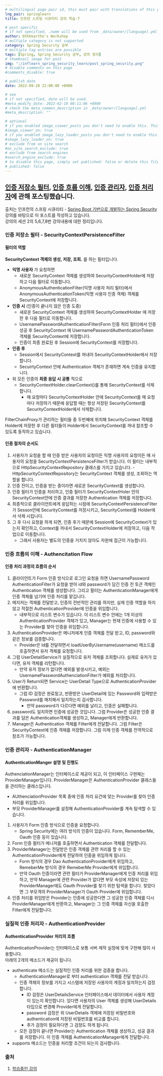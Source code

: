 ```yaml
---
# multilingual page pair id, this must pair with translations of this page. (This name must be unique)
lng_pair: springlearn
title: 인프런 스프링 시큐리티 강의 학습-7

# post specific
# if not specified, .name will be used from _data/owner/[language].yml
author: Othkkartho's Workshop
# multiple category is not supported
category: Spring Security 공부
# multiple tag entries are possible
tags: [Spring, Spring Security 공부, 강의 정리]
# thumbnail image for post
img: ":/inflearn_spring_security_learn/post_spring_security.png"
# disable comments on this page
#comments_disable: true

# publish date
date: 2022-09-28 22:00:00 +0900

# seo
# if not specified, date will be used.
#meta_modify_date: 2022-02-10 08:11:06 +0900
# check the meta_common_description in _data/owner/[language].yml
#meta_description: ""

# optional
# if you enabled image_viewer_posts you don't need to enable this. This is only if image_viewer_posts = false
#image_viewer_on: true
# if you enabled image_lazy_loader_posts you don't need to enable this. This is only if image_lazy_loader_posts = false
#image_lazy_loader_on: true
# exclude from on site search
#on_site_search_exclude: true
# exclude from search engines
#search_engine_exclude: true
# to disable this page, simply set published: false or delete this file
# published: false
---
```


<!-- outline-start -->

[인증 저장소 필터](#인증-저장소-필터---securitycontextpersistencefilter), [인증 흐름 이해](#인증-흐름의-이해---authencitation-flow), [인증 관리자](#인증-관리자---authenticationmanager), [인증 처리자](#실질적-인증-처리자---authenticationprovider)에 관해 포스팅했습니다.
----------------------------------------------------------------------------

출처는 인프런의 스프링 시큐리티 - [Spring Boot 기반으로 개발하는 Spring Security](https://www.inflearn.com/course/%EC%BD%94%EC%96%B4-%EC%8A%A4%ED%94%84%EB%A7%81-%EC%8B%9C%ED%81%90%EB%A6%AC%ED%8B%B0)강의를 바탕으로 이 포스트를 작성하고 있습니다.<br>
강의의 세션 2의 5,6,7,8번 강의내용에 대한 정리입니다.

<!-- outline-end -->

### 인증 저장소 필터 - SecurityContextPersistenceFilter
#### 필터의 역할
**SecurityContext 객체의 생성, 저장, 조회.** 를 하는 필터입니다.
- **익명 사용자** 가 요청하면
    - 새로운 SecurityContext 객체를 생성하여 SecurityContextHolder에 저장하고 다음 필터로 이동합니다.
    - AnonymousAuthenticationFilter(익명 사용자 처리 필터)에서 AnonymousAuthenticationToken(익명 사용자 인증 객체) 객체를 SecurityContext에 저장합니다.
- **인증 시** (인증이 끝나지 않은 인증 도중)
    - 새로운 SecurityContext 객체를 생성하여 SecurityContextHolder 에 저장한 후 다음 필터로 이동합니다.
    - UsernamePasswordAuthenticationFilter(Form 인증 처리 필터)에서 인증 성공 후 SecurityContext 에 UsernamePasswordAuthenticationToken 객체를 SecurityContext에 저장합니다.
    - 인증이 최종 완료된 후 Session에 SecurityContext를 저장합니다.
- **인증 후**
    - Session에서 SecurityContext를 꺼내어 SecurityContextHolder에서 저장합니다.
    - SecuirtyContext 안에 Authentication 객체가 존재하면 계속 인증을 유지합니다.
- 위 모든 인증의 **최종 응답 시 공통** 적으로
    - SecurityContextHolder.clearContext()를 통해 SecurityContext를 삭제합니다.
        - 매 요청마다 SecurityContextHolder 안에 SecurityContext를 매 요청마다 저장하기 때문에 응답할 때는 항상 저장된 SecurityContext를 SecurityContextHolder에서 삭제합니다.

FilterChainProxy가 관리하는 필터들 중 두번째에 위치해 SecurityContext 객체를 Holder에 저장한 후 다른 필터들이 Holder에서 SecurityContext를 꺼내 참조할 수 있도록 동작하고 있습니다.

#### 인증 절차의 순서도
1. 사용자가 요청을 할 때 인증 받은 사용자의 요청이든 익명 사용자의 요청이든 매 사용자의 요청을 SecurityContextPersistenceFilter가 받습니다. 이 필터는 내부적으로 HttpSecurityContextRepository 클래스를 가지고 있습니다.
    -HttpSecurityContextRepository는 SecurityContext 객체를 생성, 조회하는 역할을 합니다.
2. 인증 전이고, 인증을 받는 중이라면 새로운 SecurityContext를 생성합니다.
3. 인증 필터가 인증을 처리하고, 인증 필터가 SecurityContextHoler 안의 SecurityContext안에 인증 결과를 저장한 Authentication 객체를 저장합니다.
4. 최종적으로 클라이언트에게 응답하는 시점에 SecurityContextPersistenceFilter가 Sesson안에 SecurityContext를 저장시키고, SecurityContext를 Holder에서 삭제 시킵니다.
5. 그 후 다시 요청을 하게 되면, 인증 후기 때문에 Session에 SecurityContext가 있는지 확인하고, Context를 꺼내서 SecurityContextHolder에 저장하고, 다음 작업으로 이동합니다.
    - 그래서 사용자는 별도의 인증을 거치지 않아도 자원에 접근이 가능합니다.

### 인증 흐름의 이해 - Authencitation Flow
#### 인증 처리 과정의 흐름의 순서
1. 클라이언트가 Form 인증 방식으로 로그인 요청을 하면 UsernamePassword AuthenticationFilter가 요청을 받아 id와 password가 담긴 인증 전 토큰 객체인 Authentication 객체를 생성합니다. 그리고 필터는 AuthenticationManager에게 인증 객체를 넘기며 인증 처리를 맡깁니다.
2. 메지저는 객체를 전달받고, 인증의 전반적인 관리를 하지만, 실제 인증 역할을 하지 않고 적절한 AuthenticationProvider에 인증을 위임합니다.
    - 내부적으로 리스트 변수가 있습니다. 이 리스트 변수 안에는 1개 이상의 AuthenticationProvider 객체가 있고, Manager는 현재 인증에 사용할 수 있는 Provider를 찾아 인증을 위임합니다.
3. AuthenticationProvider은 메니저에게 인증 객체를 전달 받고, ID, password와 같은 정보를 검증합니다.
    - Provider은 Id를 전달하면서 loadUserByUsername(username) 메소드를 호출하면서 유저 객체를 요청합니다.
4. 그럼 UserDetailService가 실질적으로 유저 객체를 조회합니다. 실제로 유저가 있다면, 유저 객체를 리턴합니다.
    - 만약 유저 정보가 없다면 예외를 발생시키고, 예외는 UsernamePasswordAuthenciationFilter가 예외를 처리합니다.
5. User가 Return되면 Service는 UserDetail Type으로 AuthenticationProvider에 반환합니다.
    - 그럼 ID 검정은 완료됬고, 반환받은 UserDetail에 있는 Password와 입력받은 Password를 매치해서 일치하는지 검사합니다.
        - 만약 password가 다르다면 예외를 날리고, 인증은 실패합니다.
6. password도 일치하면 인증에 성공한 것입니다. 그럼 Provider은 성공한 인증 결과를 담은 Authentication객체를 생성하고, Manager에게 반환합니다.
7. Manager은 Authentication 객체를 Filter에게 전달합니다. 그럼 Filter은 SecurityContext에 인증 객체를 저장합니다.
그럼 이제 인증 객체를 전역적으로 참조가 가능합니다.

### 인증 관리자 - AuthenticationManager
#### AuthenticationManger 설명 및 진행도
AuthenciationManager는 인터페이스로 제공이 되고, 이 인터페이스 구현체는 ProviderManager입니다. ProviderManager은 AuthenticationProvider 클래스들을 관리하는 클래스입니다.
- AUthenciationProvider 목록 중에 인증 처리 요건에 맞는 Provider를 찾아 인증 처리를 위임합니다.
- 부모 ProviderManager를 설정해 AuthenticationProvider를 계속 탐색할 수 있습니다.
1. 사용자가 Form 인증 방식으로 인증을 요청합니다.
    - Spring Security에는 여러 방식의 인증이 있습니다. Form, RememberMe, Oauth 인증 등이 있습니다.
2. Form 인증 필터가 메니저를 호출하면서 Authentication 객체를 전달합니다.
3. ProviderManager는 전달받은 인증 객체를 관련 처리를 할 수 있는 AuthenticationProvider에게 전달하여 인증을 위임하게 됩니다.
    - Form 방식의 경우 Dao AuthenticationProvider에게 위임하고, RemeberMe 방식의 경우 RemeberMe Provider에게 위임합니다.
    - 만약 Oauth 인증이라면 관련 필터가 ProviderManager에게 인증 처리를 위임하고, 만약 Manager에 관련 Provider가 없다면 부모 속성에 저장되 있는 ProviderManager에도 Oauth Provider를 찾기 위한 탐색을 합니다. 찾았다면 그 부모격의 ProviderManager가 Oauth Provider에 위임합니다.
4. 인증 처리를 위임받은 Provider는 인증에 성공한다면 그 성공한 인증 객체를 다시 ProviderManager에게 반환하고, Manager는 그 인증 객체를 자신을 호출한 Filter에게 전달합니다.

### 실질적 인증 처리자 - AuthenticationProvider
#### AuthenticationProvider 처리의 흐름
AuthenticationProvider는 인터페이스로 보통 서버 제작 실정에 맞게 구현해 많이 사용합니다.<br>
아래의 2개의 메소드가 제공이 됩니다.
- authenticate 메소드는 실질적인 인증 처리를 위한 검증을 합니다.
    - AuthenticationManager로 부터 authentication 객체를 전달 받습니다.
    - 인증 객체의 정보를 가지고 시스템에 저장된 사용자의 계정과 일치하는지 검정합니다.
        - ID 검정은 UserDetailsService 인터페이스에서 데이터에서 사용자 계정이 있는지 확인합니다. 있다면 사용자의 User 객체를 생성해 UserDetails 타입으로 변경해 Provider에게 전달합니다.
        - password 검정은 위 UserDetails 객체에 저장된 비밀번호와 authentication에 저장된 비밀번호를 비교를 합니다.
        - 추가 검정이 필요하다면 그 검정도 하게 됩니다.
    - 모든 검정이 끝나면 Provider는 Authentication 객체를 생성하고, 성공 결과를 저장합니다. 이 인증 객체를 AuthenticationManager에게 전달합니다.
- supports 메소드는 인증을 처리할 조건이 되는지 검사합니다.

### 출처
1. [학습중인 강의](https://www.inflearn.com/course/%EC%BD%94%EC%96%B4-%EC%8A%A4%ED%94%84%EB%A7%81-%EC%8B%9C%ED%81%90%EB%A6%AC%ED%8B%B0)